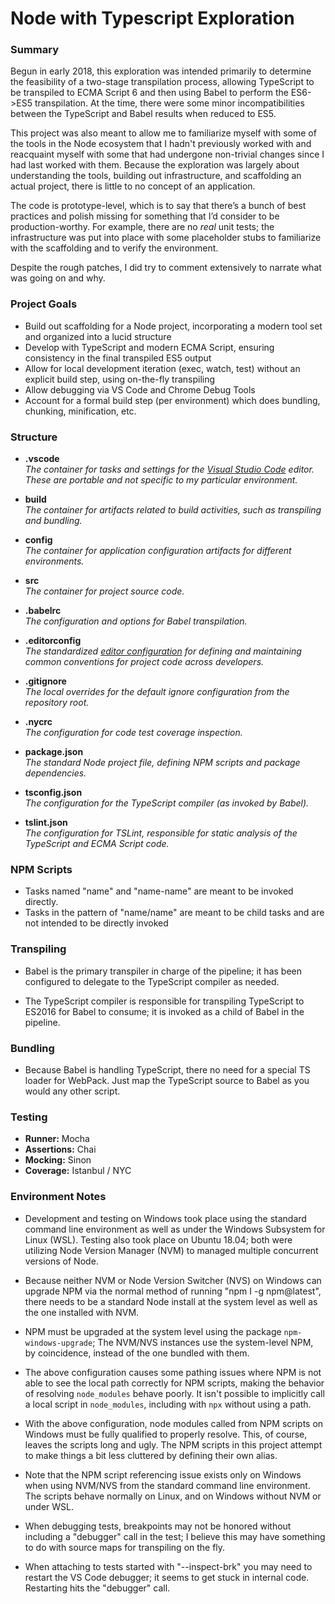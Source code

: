 # Node with Typescript Exploration #

### Summary ###

Begun in early 2018, this exploration was intended primarily to determine the feasibility of a two-stage transpilation process, allowing TypeScript to be transpiled to ECMA Script 6 and then using Babel to perform the ES6->ES5 transpilation.  At the time, there were some minor incompatibilities between the TypeScript and Babel results when reduced to ES5.

This project was also meant to allow me to familiarize myself with some of the tools in the Node ecosystem that I hadn't previously worked with and reacquaint myself with some that had undergone non-trivial changes since I had last worked with them.  Because the exploration was largely about understanding the tools, building out infrastructure, and scaffolding an actual project, there is little to no concept of an application.

The code is prototype-level, which is to say that there’s a bunch of best practices and polish missing for something that I’d consider to be production-worthy.  For example, there are no *real* unit tests; the infrastructure was put into place with some placeholder stubs to familiarize with the scaffolding and to verify the environment.

Despite the rough patches, I did try to comment extensively to narrate what was going on and why.

### Project Goals ###

- Build out scaffolding for a Node project, incorporating a modern tool set and organized into a lucid structure
- Develop with TypeScript and modern ECMA Script, ensuring consistency in the final transpiled ES5 output
- Allow for local development iteration (exec, watch, test) without an explicit build step, using on-the-fly transpiling
- Allow debugging via VS Code and Chrome Debug Tools
- Account for a formal build step (per environment) which does bundling, chunking, minification, etc.

### Structure ###

* **.vscode**
  <br />_The container for tasks and settings for the [Visual Studio Code](https://code.visualstudio.com/) editor.  These are portable and not specific to my particular environment._

* **build**
  <br />_The container for artifacts related to build activities, such as transpiling and bundling._

* **config**
  <br />_The container for application configuration artifacts for different environments._

* **src**
  <br />_The container for project source code._

* **.babelrc**
  <br />_The configuration and options for Babel transpilation._

* **.editorconfig**
  <br />_The standardized [editor configuration](https://editorconfig.org/) for defining and maintaining common conventions for project code across developers._

* **.gitignore**
  <br />_The local overrides for the default ignore configuration from the repository root._

* **.nycrc**
  <br />_The configuration for code test coverage inspection._

* **package.json**
  <br />_The standard Node project file, defining NPM scripts and package dependencies._

* **tsconfig.json**
  <br />_The configuration for the TypeScript compiler (as invoked by Babel)._

* **tslint.json**
  <br />_The configuration for TSLint, responsible for static analysis of the TypeScript and ECMA Script code._

### NPM Scripts ###

- Tasks named "name" and "name-name" are meant to be invoked directly.
- Tasks in the pattern of "name/name" are meant to be child tasks and are not intended to be directly invoked

### Transpiling ###

- Babel is the primary transpiler in charge of the pipeline; it has been configured to delegate to the TypeScript compiler as needed.

- The TypeScript compiler is responsible for transpiling TypeScript to ES2016 for Babel to consume; it is invoked as a child of Babel in the pipeline.

### Bundling ###

- Because Babel is handling TypeScript, there no need for a special TS loader for WebPack.  Just map the TypeScript source to Babel as you would any other script.

### Testing ###

- **Runner:**  Mocha
- **Assertions:**  Chai
- **Mocking:**  Sinon
- **Coverage:** Istanbul / NYC

### Environment Notes ###

- Development and testing on Windows took place using the standard command line environment as well as under the Windows Subsystem for Linux (WSL).  Testing also took place on Ubuntu 18.04; both were utilizing Node Version Manager (NVM) to managed multiple concurrent versions of Node.

- Because neither NVM or Node Version Switcher (NVS) on Windows can upgrade NPM via the normal method of running "npm I -g npm@latest", there needs to be a standard Node install at the system level as well as the one installed with NVM.

- NPM must be upgraded at the system level using the package `npm-windows-upgrade`;  The NVM/NVS instances use the system-level NPM, by coincidence, instead of the one bundled with them.

- The above configuration causes some pathing issues where NPM is not able to see the local path correctly for NPM scripts, making the behavior of resolving `node_modules` behave poorly.  It isn't possible to implicitly call a local script in `node_modules`, including with `npx` without using a path.

- With the above configuration, node modules called from NPM scripts on Windows must be fully qualified to properly resolve.  This, of course, leaves the scripts long and ugly.  The NPM scripts in this project attempt to make things a bit less cluttered by defining their own alias.

- Note that the NPM script referencing issue exists only on Windows when using NVM/NVS from the standard command line environment.  The scripts behave normally on Linux, and on Windows without NVM or under WSL.

- When debugging tests, breakpoints may not be honored without including a "debugger" call in the test; I believe this may have something to do with source maps for transpiling on the fly.

- When attaching to tests started with "--inspect-brk" you may need to restart the VS Code debugger;  it seems to get stuck in internal code.  Restarting hits the "debugger" call.